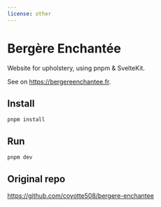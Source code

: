 ```yaml
---
license: other
---
```


# Bergère Enchantée

Website for upholstery, using pnpm & SvelteKit.

See on https://bergereenchantee.fr.

## Install

```
pnpm install
```

## Run

```
pnpm dev
```

## Original repo

https://github.com/coyotte508/bergere-enchantee
